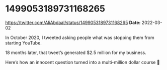 # 1499053189731168265
https://twitter.com/AliAbdaal/status/1499053189731168265
**Date:** 2022-03-02

In October 2020, I tweeted asking people what was stopping them from starting YouTube. 

18 months later, that tweet’s generated $2.5 million for my business.

Here’s how an innocent question turned into a multi-million dollar course 🧵
